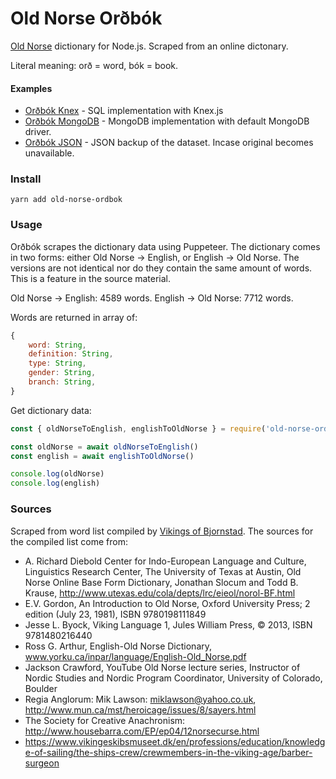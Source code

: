 # Old Norse Orðbók

[Old Norse](https://en.wikipedia.org/wiki/Old_Norse) dictionary for Node.js. Scraped from an online dictonary.

Literal meaning: orð = word, bók = book.

#### Examples
- [Orðbók Knex](https://github.com/stscoundrel/ordbok-knex) - SQL implementation with Knex.js
- [Orðbók MongoDB](https://github.com/stscoundrel/ordbok-mongodb) - MongoDB implementation with default MongoDB driver.
- [Orðbók JSON](https://github.com/stscoundrel/ordbok-json) - JSON backup of the dataset. Incase original becomes unavailable.

### Install

`yarn add old-norse-ordbok`

### Usage

Orðbók scrapes the dictionary data using Puppeteer. The dictionary comes in two forms: either Old Norse -> English, or English -> Old Norse. The versions are not identical nor do they contain the same amount of words. This is a feature in the source material.

Old Norse -> English: 4589 words.
English -> Old Norse: 7712 words.

Words are returned in array of:

```javascript
{
    word: String,
    definition: String,
    type: String,
    gender: String,
    branch: String,
}
```

Get dictionary data:

```javascript
const { oldNorseToEnglish, englishToOldNorse } = require('old-norse-ordbok')

const oldNorse = await oldNorseToEnglish()
const english = await englishToOldNorse()

console.log(oldNorse)
console.log(english)

```

### Sources

Scraped from word list compiled by [Vikings of Bjornstad](https://www.vikingsofbjornstad.com/Old_Norse_Dictionary_E2N.shtm). The sources for the compiled list come from:

- A. Richard Diebold Center for Indo-European Language and Culture, Linguistics Research Center, The University of Texas at Austin, Old Norse Online Base Form Dictionary, Jonathan Slocum and Todd B. Krause, http://www.utexas.edu/cola/depts/lrc/eieol/norol-BF.html
- E.V. Gordon, An Introduction to Old Norse, Oxford University Press; 2 edition (July 23, 1981), ISBN 9780198111849
- Jesse L. Byock, Viking Language 1, Jules William Press, © 2013, ISBN 9781480216440
- Ross G. Arthur, English-Old Norse Dictionary, www.yorku.ca/inpar/language/English-Old_Norse.pdf
- Jackson Crawford, YouTube Old Norse lecture series, Instructor of Nordic Studies and Nordic Program Coordinator, University of Colorado, Boulder
- Regia Anglorum: Mik Lawson: miklawson@yahoo.co.uk, http://www.mun.ca/mst/heroicage/issues/8/sayers.html
- The Society for Creative Anachronism: http://www.housebarra.com/EP/ep04/12norsecurse.html
- https://www.vikingeskibsmuseet.dk/en/professions/education/knowledge-of-sailing/the-ships-crew/crewmembers-in-the-viking-age/barber-surgeon
